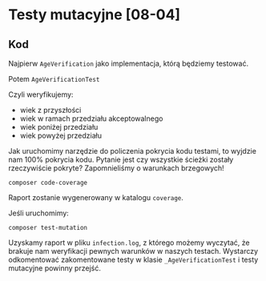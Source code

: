# Testy mutacyjne [08-04]

## Kod

Najpierw `AgeVerification` jako implementacja, którą będziemy testować.

Potem `AgeVerificationTest`

Czyli weryfikujemy:
* wiek z przyszłości
* wiek w ramach przedziału akceptowalnego
* wiek poniżej przedziału
* wiek powyżej przedziału

Jak uruchomimy narzędzie do policzenia pokrycia kodu testami, to wyjdzie nam 100% pokrycia kodu. 
Pytanie jest czy wszystkie ścieżki zostały rzeczywiście pokryte? Zapomnieliśmy o warunkach brzegowych!

```
composer code-coverage
```
Raport zostanie wygenerowany w katalogu `coverage`.

Jeśli uruchomimy:

```
composer test-mutation
```

Uzyskamy raport w pliku `infection.log`, z którego możemy wyczytać, że brakuje nam weryfikacji pewnych warunków w naszych testach. 
Wystarczy odkomentować zakomentowane testy w klasie `_AgeVerificationTest` i testy mutacyjne powinny przejść.
